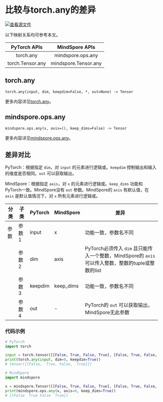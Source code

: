 # 比较与torch.any的差异

[![查看源文件](https://mindspore-website.obs.cn-north-4.myhuaweicloud.com/website-images/r2.4.10/resource/_static/logo_source.svg)](https://gitee.com/mindspore/docs/blob/r2.4.10/docs/mindspore/source_zh_cn/note/api_mapping/pytorch_diff/any.md)

以下映射关系均可参考本文。

|     PyTorch APIs      |      MindSpore APIs       |
| :-------------------: | :-----------------------: |
|    torch.any     |  mindspore.ops.any   |
|   torch.Tensor.any    |   mindspore.Tensor.any    |

## torch.any

```text
torch.any(input, dim, keepdim=False, *, out=None) -> Tensor
```

更多内容详见[torch.any](https://pytorch.org/docs/1.8.1/generated/torch.any.html#torch.any)。

## mindspore.ops.any

```text
mindspore.ops.any(x, axis=(), keep_dims=False) -> Tensor
```

更多内容详见[mindspore.ops.any](https://mindspore.cn/docs/zh-CN/r2.4.10/api_python/ops/mindspore.ops.any.html)。

## 差异对比

PyTorch：根据指定 `dim`，对 `input` 的元素进行逻辑或。`keepdim` 控制输出和输入的维度是否相同。`out` 可以获取输出。

MindSpore：根据指定 `axis`，对 `x` 的元素进行逻辑或。`keep_dims` 功能和PyTorch一致。MindSpore没有 `out` 参数。MindSpore的 `axis` 有默认值，在 `axis` 是默认值情况下，对 `x` 所有元素进行逻辑或。

| 分类 | 子类  | PyTorch | MindSpore | 差异                                    |
| ---- | ----- | ------- | --------- | --------------------------------------- |
| 参数 | 参数1 | input   | x         | 功能一致，参数名不同                    |
|      | 参数2 | dim   | axis      | PyTorch必须传入 `dim` 且只能传入一个整数，MindSpore的 `axis` 可以传入整数，整数的tuple或整数的list |
|      | 参数3 | keepdim   | keep_dims | 功能一致，参数名不同 |
|      | 参数4 | out   | -         | PyTorch的 `out` 可以获取输出，MindSpore无此参数 |

### 代码示例

```python
# PyTorch
import torch

input = torch.tensor([[False, True, False, True], [False, True, False, False]])
print(torch.any(input, dim=0, keepdim=True))
# tensor([[False,  True, False,  True]])

# MindSpore
import mindspore

x = mindspore.Tensor([[False, True, False, True], [False, True, False, False]])
print(mindspore.ops.any(x, axis=0, keep_dims=True))
# [[False  True False  True]]
```
